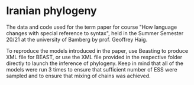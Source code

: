 # Iranian phylogeny
The data and code used for the term paper for course "How language changes with special reference to syntax", held in the Summer Semester 20/21 at the university of Bamberg by prof. Geoffrey Haig.

To reproduce the models introduced in the paper, use Beasting to produce XML file for BEAST, or use the XML file provided in the respective folder directly to launch the inference of phylogeny. 
Keep in mind that all of the models were run 3 times to ensure that sufficient number of ESS were sampled and to ensure that mixing of chains was achieved.
